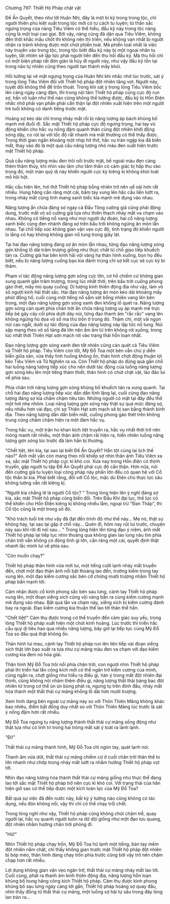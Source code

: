 




Chương 797: Thiết Hộ Pháp chật vật


Đế Ấn Quyết, theo như lời Huân Nhi, đây là một bí kỹ trong trong tộc, chỉ người thiên phú kiệt xuất trong tộc mới có tư cách tu luyện; từ thần sắc ngưng trọng của nàng Tiêu Viêm có thể hiểu, đấu kỹ này trong tộc nàng cũng là một loại cao giai. Bởi vậy, nàng cũng đã dặn qua Tiêu Viêm, không đến thời khắc mấu chốt thì không nên thi triển, nếu không vạn nhất bị người nhận ra tránh không được một chút phiền toái. Mà phiền toái nhất là việc này truyền vào trong tộc, trong tộc biết đấu kỹ này bị một ngoại nhân tu luyện, tất nhiên sẽ lập tức phái người tiến đến thu hồi đấu kỹ. Mà thu hồi chỉ có một biện pháp rất đơn giản là hủy đi người này, như vậy đấu kỹ tồn tại trong não tự nhiên cũng theo người tan thành mây khói.

Hồi tưởng lại vẻ mặt ngưng trọng của Huân Nhi khi nhắc nhở lúc trước, sát ý trong lòng Tiêu Viêm đối với Thiết hộ pháp đột nhiên tăng vọt. Người này, tuyệt đối không thể để trốn thoát. Trong khi sát ý trong lòng Tiêu Viêm bốc lên càng ngày càng đậm, thì trong nội tâm Thiết hộ pháp cũng cực độ run sợ, hắn vô luận như thế nào cũng không thể tưởng được, đấu kỹ bị Hồn Điện nhắc nhở phải vạn phần phải cẩn thận lại đột nhiên xuất hiện trên một người trẻ tuổi không có danh tiếng trước mặt.

Hoảng sợ kéo dài chỉ trong nháy mắt rồi bị năng lượng áp bách khủng bố mạnh mẽ đuổi đi. Sắc mặt Thiết hộ pháp cực độ ngưng trọng, hai tay vũ động khiến cho hắc vụ nồng đậm quanh thân cũng đột nhiên khởi động sóng dậy, co rút lại với tốc độ rất nhanh mà mắt thường có thể thấy được. Trong thời gian ngắn khoảng một nhịp hít thở, hắc vụ tràn ngập kia đã biến mất, thay vào đó là một quả cầu năng lượng nhỏ màu đen xuất hiện trước mặt Thiết hộ pháp.

Quả cầu năng lượng màu đen trôi nổi trước mặt, bề ngoài màu đen càng thêm thâm thúy, khi nhìn vào làm cho tâm thần có cảm giác bị hấp thu vào trong đó, một màn quỷ dị này khiến người cực kỳ kiêng kị không khỏi toát mồ hôi hột.

Hắc cầu hiện lên, hơi thở Thiết hộ pháp bỗng nhiên trở nên uể oải hơn rất nhiều. Hung hăng cắn răng một cái, bấm tay vung lên hắc cầu liền lướt ra, trong nháy mắt cùng tinh mang xanh biếc kia mạnh mẽ đụng vào nhau.

Năng lượng ẩn chứa đáng sợ ngay cả Đấu Tông cường giả cũng phải động dung, trước mắt vô số cường giả tựa như thiên thạch nháy mắt va chạm vào nhau. Không có tiếng nổ vang như mọi người dự đoán, hai cỗ năng lượng xanh biếc cùng đen nhánh đáng sợ trên bầu trời không ngừng ăn mòn lẫn nhau. Tại chỗ tiếp xúc không gian vặn vẹo cực độ, tình trạng đó khiến người lo lắng có hay không không gian nổ tung trong giây lát.

Tại hai đạo năng lượng đáng sợ ăn mòn lẫn nhau, từng đạo năng lượng sóng gợn khổng lồ dài trăm trượng giống như thực chất từ chỗ giao tiếp khuếch tán ra. Cường giả hai bên kinh hãi vội vàng hạ thân hình xuống, bọn họ đều biết, nếu bị năng lượng cuồng bạo kia đánh trúng chỉ sợ kết cục sẽ cực kỳ bi thảm.

Phạm vi tác động năng lượng gợn sóng cực lớn, cơ hồ chiếm cứ không gian xung quanh gần trăm trượng, trong lúc nhất thời, trên bầu trời cuồng phong gào thét, mây mù quay cuồng. Dị tượng kinh thiên động địa như vậy, làm vô số người kinh hãi thất sắc. Hai đạo năng lượng ăn mòn kéo dài khoảng mấy phút đồng hồ, cuối cùng một tiếng nổ sấm sét bỗng nhiên vang lên bên trong, một đạo năng lượng gợn sóng xanh đen khổng lồ quét ra. Năng lượng gợn sóng càn quét phía chân trời ẩn chứa năng lượng uy áp mạnh mẽ trực tiếp bẻ gãy cây cối phía dưới dãy núi, từng đạo thanh âm "rắc rắc" vang lên không ngừng hù dọa vô số ma thú trốn ở trong đó. Thậm chí, một vài ngọn núi cao ngất, dưới sự tác động của đạo năng lượng này lập tức nổ tung. Núi sập mang theo vô số tảng đá lớn nện ầm ầm từ trên không rơi xuống, trong lúc nhất thời Thiên Hạt sơn mạch rơi vào trạng thái hỗn loạn nhất.

Đạo năng lượng gợn sóng xanh đen tất nhiên cũng càn quét cả Tiêu Viêm và Thiết hộ pháp. Tiêu Viêm còn tốt, Mỹ Đỗ Toa một bên vẫn chú ý diễn biến giữa sân, vừa thấy tình huống không ổn, thân hình chợt động thuận lợi kéo Tiêu Viêm và Tử Nghiên ra xa. Còn Thiết hộ pháp do đứng quá gần chỗ hai luồng năng lượng tiếp xúc cho nên dưới tác động của luồng năng lượng gợn sóng kêu lên một tiếng thảm thiết, thân hình có chút chật vật, lảo đảo lui về phía sau.

Phía chân trời năng lượng gợn sóng khủng bố khuếch tán ra xung quanh. Tại chỗ hai đạo năng lượng tiếp xúc dần dần tĩnh lặng lại, cuối cùng đạo năng lượng đáng sợ kia chầm chậm tiêu tán. Những người có mặt tại đây đều thở một hơi nhẹ nhõm. Loại năng lượng gợn sóng này thật sự quá mức đáng sợ, nếu nhiều hơn vài đạo, chỉ sợ Thiên Hạt sơn mạch sẽ bị san bằng thành bình địa. Theo năng lượng dần dần biến mất, cuồng phong gào thét trên không trung cũng chầm chậm hiện ra một đám hắc vụ.

Trong hắc vụ, một trận ho khan kịch liệt truyền ra, hắc vụ nhất thời trở nên mỏng manh rất nhiều, một thân ảnh chậm rãi hiện ra, hiển nhiên luồng năng lượng gợn sóng lúc trước đã làm hắn bị thương.

"Chết tiệt, tên kia, tại sao lại biết Đế Ấn Quyết? Hắn tột cùng lai lịch thế nào?" Ánh mắt vẫn còn mang theo nỗi khiếp sợ nhìn thân ảnh Tiêu Viêm xa xa, sắc mặt Thiết hộ pháp cực kì khó coi. Xưa nay trong Hồn điện có thịnh truyền, gặp người tu tập Đế Ấn Quyết phải cực độ cẩn thận. Hơn nữa, nói đến cường giả tu luyện loại công pháp này phần lớn đều có quan hệ với Cổ tộc thần bí kia. Phải biết rằng, đối với Cổ tộc, mặc dù Điện chủ thực lực sâu không lường vẫn rất kiêng kị.

"Người kia chẳng lẽ là người Cổ tộc? " Trong lòng hiện lên ý nghĩ đáng sợ kia, sắc mặt Thiết hộ pháp cũng biến đổi. Trên Đấu Khí đại lục, thế lực có thể khiến cho Hồn Điện kiêng kị không nhiều lắm, ngoại trừ "Đan Tháp", thì Cổ tộc cũng là một trong số đó.

"Khó trách tuổi trẻ như vậy đã đạt đến trình độ như thế này... Mẹ nó, thật sự không hay, tại sao lại gặp ở chỗ này... Quên đi, hôm nay rút lui trước, chuyện này sau khi rời đi nói sau... " Trong lòng hiện lên từng đạo ý niệm, ánh mắt Thiết hộ pháp lại tiếp tục nhìn thoáng qua không gian lao lung nâu tím phía chân trời vẫn không có động tĩnh gì lớn, cắn răng một cái, quyết định thật nhanh lắc mình lui về phía sau.

"Còn muốn chạy?"

Thiết hộ pháp thân hình vừa mới lui, một tiếng cười lạnh nháy mắt truyền đến, chợt một đạo thân ảnh nổi bật thoáng lao đến, trường kiếm trong tay vung lên, một đạo kiếm cương sắc bén cỡ chừng mười trượng nhằm Thiết hộ pháp bắn mạnh tới.

Cảm nhận được cỗ kình phong sắc bén sau lưng, cánh tay Thiết hộ pháp vung lên, một đoạn xiềng xích cũng vội vàng bắn ra cùng kiếm cương mạnh mẽ đụng vào nhau. Bất quá lần va chạm này, xiềng xích bị kiếm cương đánh bay ra ngoài. Đạo kiếm cương kia thuận thế lao tới thân thể hắn.

"Chết tiệt!" Cảm thụ được trong cơ thể truyền đến cảm giác suy yếu, trong lòng Thiết hộ pháp xuất hiện một chút kinh hoảng. Lúc trước thi triển hắc cầu quỷ dị tiêu hao qua nhiều năng lượng, bây giờ lại tiếp tục cùng Mỹ Đỗ Toa so đấu quả thật không ổn.

Thân hình lui mau, cánh tay Thiết hộ pháp run lên liên tiếp vài đoạn xiềng xích thật lớn bạo xuất ra tựa như cự mãng màu đen va chạm với đạo kiếm cương kia đem nó hóa giải.

Thân hình Mỹ Đỗ Toa trôi nổi phía chân trời, con ngươi nhìn Thiết hộ pháp phải thi triển hai lần công kích mới có thể ngăn trở kiếm cương của mình, cũng ngẩn ra, chợt giống như hiểu ra điều gì, hàn ý trong mắt đột nhiên đại thịnh, cũng không nói nhảm thêm điều gì, năng lượng thất thải bàng bạc đột nhiên từ trong cơ thể ùn ùn bùng phát ra, ngưng tụ trên đỉnh đầu, nháy mắt hóa thành một thất thải cự mãng khổng lồ dài hơn mười trượng.

Xem hình dạng bên ngoài cự mãng này so với Thôn Thiên Mãng không khác bao nhiêu, điểm bất đồng duy nhất so với Thôn Thiên Mãng lúc trước là sát ý nồng đậm hơn rất nhiều.

Mỹ Đỗ Toa ngưng tụ năng lượng thành thất thải cự mãng sống động như thật tựa như có linh trí trong hai tròng mắt sát ý toát ra lành lạnh.

"Đi!"

Thất thải cự mãng thành hình, Mỹ Đỗ Toa chỉ ngón tay, quát lạnh nói.

Thanh âm vừa dứt, thất thải cự mãng chiếm cứ ở cuối chân trời thân thể to lớn nhanh như chớp trong nháy mắt lướt ra nhằm hướng Thiết hộ pháp vọt tới.

Nhìn đạo năng lượng hóa thành thất thải cự mãng giống như thực thể đang lao tới sắc mặt Thiết hộ pháp trở nên cực kì khó coi. Với trạng thái của hắn hiện giờ sao có thể tiếp được một kích toàn lực của Mỹ Đỗ Toa?

Bất quá sự việc đã đến nước này, bất kỳ ý tưởng nào cũng không có tác dụng, nếu đón không nổi, vậy thì chỉ có thể chạy trối chết.

Trong lòng nghĩ như vậy, Thiết hộ pháp cũng không chút chậm trễ, quay người lại, hắc vụ quanh người tuôn ra dữ dội giống như một đạo lưu quang, đột nhiên nhằm hướng chân trời phóng đi.

"Hừ!"

Nhìn Thiết hộ pháp chạy trốn, Mỹ Đỗ Toa hừ lạnh một tiếng, bàn tay mềm đột nhiên nắm chặt, chỉ thấy không gian trước mặt Thiết hộ pháp đột nhiên bị bóp méo, thân hình đang chạy trốn phía trước cũng bởi vậy trở nên chậm chạp hơn rất nhiều.

Lợi dụng không gian vặn vẹo ngăn trở, thất thải cự mãng nháy mắt lao tới. Cuối cùng, phát ra thanh âm kinh thiên động địa, năng lượng hỗn loạn khủng bố hung hăng công kích Thiết hộ pháp. Cảm thụ được kình phong khủng bố sau lưng ngày càng tới gần, Thiết hộ pháp hoảng sợ quay đầu, nhìn thấy đồng tử thất thải cự mãng, một luồng sợ hãi tự sâu trong đáy lòng lan tràn ra...




